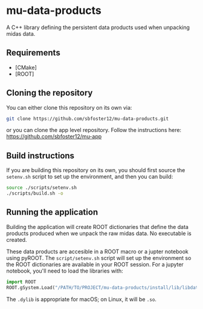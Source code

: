 # mu-data-products

A C++ library defining the persistent data products used when unpacking midas data.

## Requirements

- [CMake]
- [ROOT]

## Cloning the repository

You can either clone this repository on its own via:

```bash
git clone https://github.com/sbfoster12/mu-data-products.git
``` 

or you can clone the app level repository. Follow the instructions here: https://github.com/sbfoster12/mu-app

## Build instructions

If you are building this repository on its own, you should first source the `setenv.sh` script to set up the environment, and then you can build:

```bash
source ./scripts/setenv.sh
./scripts/build.sh -o
```

## Running the application

Building the application will create ROOT dictionaries that define the data products produced when we unpack the raw midas data. No executable is created. 

These data products are accesible in a ROOT macro or a jupter notebook using pyROOT. The `script/setenv.sh` script will set up the environment so the ROOT dictionaries are available in your ROOT session. For a jupyter notebook, you'll need to load the libraries with:
```python
import ROOT
ROOT.gSystem.Load("/PATH/TO/PROJECT/mu-data-products/install/lib/libdata_products.dylib")
```
The `.dylib` is appropriate for macOS; on Linux, it will be `.so`.